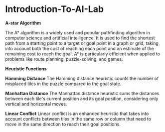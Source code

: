 # Introduction-To-AI-Lab

**A-star Algorithm**

The A* algorithm is a widely used and popular pathfinding algorithm in computer science and artificial intelligence. It is used to find the shortest path from a starting point to a target or goal point in a graph or grid, taking into account both the cost of reaching each point and an estimate of the remaining cost to reach the goal. A* is particularly efficient when applied to problems like route planning, puzzle-solving, and games.

**Heuristic Functions**

**Hamming Distance**
The Hamming distance heuristic counts the number of misplaced tiles in the puzzle compared to the goal state.

**Manhattan Distance**
The Manhattan distance heuristic sums the distances between each tile's current position and its goal position, considering only vertical and horizontal moves.

**Linear Conflict**
Linear conflict is an enhanced heuristic that takes into account conflicts between tiles in the same row or column that need to move in the same direction to reach their goal positions.
